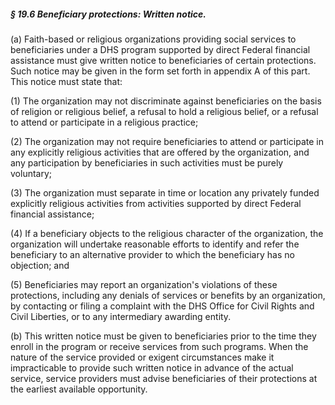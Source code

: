 ##### § 19.6 Beneficiary protections: Written notice. #####

(a) Faith-based or religious organizations providing social services to beneficiaries under a DHS program supported by direct Federal financial assistance must give written notice to beneficiaries of certain protections. Such notice may be given in the form set forth in appendix A of this part. This notice must state that:

(1) The organization may not discriminate against beneficiaries on the basis of religion or religious belief, a refusal to hold a religious belief, or a refusal to attend or participate in a religious practice;

(2) The organization may not require beneficiaries to attend or participate in any explicitly religious activities that are offered by the organization, and any participation by beneficiaries in such activities must be purely voluntary;

(3) The organization must separate in time or location any privately funded explicitly religious activities from activities supported by direct Federal financial assistance;

(4) If a beneficiary objects to the religious character of the organization, the organization will undertake reasonable efforts to identify and refer the beneficiary to an alternative provider to which the beneficiary has no objection; and

(5) Beneficiaries may report an organization's violations of these protections, including any denials of services or benefits by an organization, by contacting or filing a complaint with the DHS Office for Civil Rights and Civil Liberties, or to any intermediary awarding entity.

(b) This written notice must be given to beneficiaries prior to the time they enroll in the program or receive services from such programs. When the nature of the service provided or exigent circumstances make it impracticable to provide such written notice in advance of the actual service, service providers must advise beneficiaries of their protections at the earliest available opportunity.